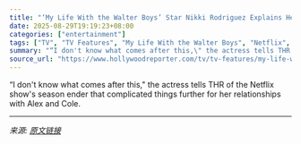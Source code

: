 ```yaml
---
title: "‘My Life With the Walter Boys’ Star Nikki Rodriguez Explains Her Love Triangle Choice and Finale Confession"
date: 2025-08-29T19:19:23+08:00
categories: ["entertainment"]
tags: ["TV", "TV Features", "My Life With the Walter Boys", "Netflix", "Nikki Rodriguez"]
summary: "“I don't know what comes after this,\" the actress tells THR of the Netflix show's season ender that complicated things further for her relationships with Alex and Cole."
source_url: "https://www.hollywoodreporter.com/tv/tv-features/my-life-with-the-walter-boys-season-2-finale-jackie-interview-1236353025/"
---
```


“I don't know what comes after this," the actress tells THR of the Netflix show's season ender that complicated things further for her relationships with Alex and Cole.

---

*来源: [原文链接](https://www.hollywoodreporter.com/tv/tv-features/my-life-with-the-walter-boys-season-2-finale-jackie-interview-1236353025/)*
